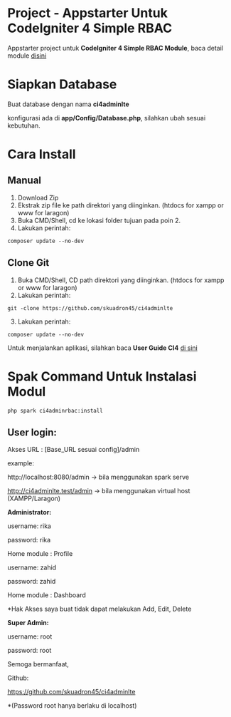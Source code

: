 # Project - Appstarter Untuk CodeIgniter 4 Simple RBAC

Appstarter project untuk **CodeIgniter 4 Simple RBAC Module**, baca detail module [disini](https://github.com/skuadron45/ci4adminrbac)

# Siapkan Database
Buat database dengan nama **ci4adminlte**
    
konfigurasi ada di **app/Config/Database.php**, silahkan ubah sesuai kebutuhan.

# Cara Install
## Manual
1. Download Zip
2. Ekstrak zip file ke path direktori yang diinginkan. (htdocs for xampp or www for laragon)
3. Buka CMD/Shell, cd ke lokasi folder tujuan pada poin 2.
4. Lakukan perintah:
```
composer update --no-dev
```

## Clone Git
1. Buka CMD/Shell, CD path direktori yang diinginkan. (htdocs for xampp or www for laragon)
2. Lakukan perintah: 
```
git -clone https://github.com/skuadron45/ci4adminlte
```
3. Lakukan perintah: 
```
composer update --no-dev
```

Untuk menjalankan aplikasi, silahkan baca **User Guide CI4** [di sini](https://codeigniter4.github.io/userguide/installation/running.html)

# Spak Command Untuk Instalasi Modul
```
php spark ci4adminrbac:install
```

## User login:

Akses URL : [Base_URL sesuai config]/admin

example:

http://localhost:8080/admin -> bila menggunakan spark serve

http://ci4adminlte.test/admin -> bila menggunakan virtual host (XAMPP/Laragon)


**Administrator:**

username: rika

password: rika

Home module : Profile

username: zahid

password: zahid

Home module : Dashboard

*Hak Akses saya buat tidak dapat melakukan Add, Edit, Delete

**Super Admin:**

username: root

password: root

Semoga bermanfaat,

Github:

https://github.com/skuadron45/ci4adminlte

*(Password root hanya berlaku di localhost)